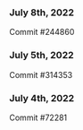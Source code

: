 ### July 8th, 2022

Commit #244860

### July 5th, 2022

Commit #314353


### July 4th, 2022

Commit #72281
